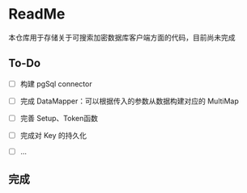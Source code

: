 # ReadMe

本仓库用于存储关于可搜索加密数据库客户端方面的代码，目前尚未完成

## To-Do

- [ ] 构建 pgSql connector

- [ ] 完成 DataMapper：可以根据传入的参数从数据构建对应的 MultiMap

- [ ] 完善 Setup、Token函数

- [ ] 完成对 Key 的持久化

- [ ] ...
## 完成